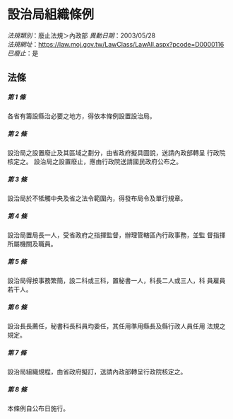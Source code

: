 # 設治局組織條例

*法規類別*：廢止法規＞內政部
*異動日期*：2003/05/28  
*法規網址*：https://law.moj.gov.tw/LawClass/LawAll.aspx?pcode=D0000116
*已廢止*：是


## 法條
##### 第 1 條
各省有籌設縣治必要之地方，得依本條例設置設治局。

##### 第 2 條
設治局之設置廢止及其區域之劃分，由省政府擬具圖說，送請內政部轉呈
行政院核定之。
設治局之設置廢止，應由行政院送請國民政府公布之。

##### 第 3 條
設治局於不牴觸中央及省之法令範圍內，得發布局令及單行規章。

##### 第 4 條
設治局置局長一人，受省政府之指揮監督，辦理管轄區內行政事務，並監
督指揮所屬機關及職員。

##### 第 5 條
設治局得按事務繁簡，設二科或三科，置秘書一人，科長二人或三人，科
員雇員若干人。

##### 第 6 條
設治長長薦任，秘書科長科員均委任，其任用準用縣長及縣行政人員任用
法規之規定。

##### 第 7 條
設治局組織規程，由省政府擬訂，送請內政部轉呈行政院核定之。

##### 第 8 條
本條例自公布日施行。


